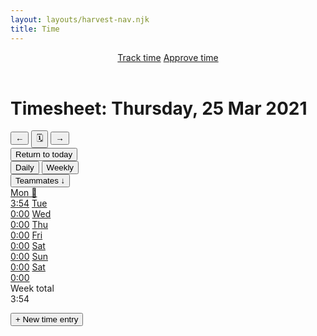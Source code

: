 ```yaml
---
layout: layouts/harvest-nav.njk
title: Time
---
```


<header id="top-nav">
  <nav>
    <a href="#" class="is-active">Track time</a>
    <a href="#">Approve time</a>
  </nav>
</header>

<main class="narrow">
  <h1 class="mb-16">Timesheet: <span class="text-400">Thursday, 25 Mar 2021</span></h1>

  <div class="flex justify-space-between">
    <div class="flex">
      <div class="button-group">
        <button class="button">&larr;</button>
        <button class="button">🗓</button>
        <button class="button">&rarr;</button>
      </div>
      <button class="button">Return to today</button>
    </div>
    <div class="flex">
      <div class="button-group">
        <button class="button is-filtered">Daily</button>
        <button class="button">Weekly</button>
      </div>
      <button class="button">Teammates &darr;</button>
    </div>
  </div>

  <div class="tabs time-tabs mt-16 mb-16">
    <nav>
      <a href="#" class="is-active">Mon 🎉<br>3:54</a>
      <a href="#">Tue<br>0:00</a>
      <a href="#">Wed<br>0:00</a>
      <a href="#">Thu<br>0:00</a>
      <a href="#">Fri<br>0:00</a>
      <a href="#">Sat<br>0:00</a>
      <a href="#">Sun<br>0:00</a>
      <a href="#">Sat<br>0:00</a>
      <div>Week total<br>3:54</div>
    </nav>
  </div>

  <button class="button primary">+ New time entry</button>
</main>
